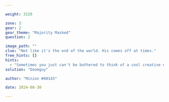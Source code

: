 ```yaml
---

weight: 3220

zone: 3
gear: 2
gear_theme: "Majority Masked"
question: 2

image_path: ""
clue: "Not like it's the end of the world. His comes off at times."
free_hints: []
hints:
  - "Sometimes you just can't be bothered to think of a cool creative name."
solution: "Doomguy"

author: "Minion #00143"

date: 2024-08-30

---
```


